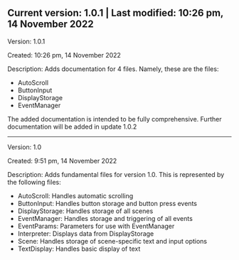 Current version: 1.0.1 | Last modified: 10:26 pm, 14 November 2022
---
Version: 1.0.1

Created: 10:26 pm, 14 November 2022

Description: Adds documentation for 4 files. Namely, these are the files:
- AutoScroll
- ButtonInput
- DisplayStorage
- EventManager

The added documentation is intended to be fully comprehensive. Further documentation will be added in update 1.0.2

---
Version: 1.0

Created: 9:51 pm, 14 November 2022

Description: Adds fundamental files for version 1.0. This is represented by the following files:
- AutoScroll: Handles automatic scrolling
- ButtonInput: Handles button storage and button press events
- DisplayStorage: Handles storage of all scenes
- EventManager: Handles storage and triggering of all events
- EventParams: Parameters for use with EventManager
- Interpreter: Displays data from DisplayStorage
- Scene: Handles storage of scene-specific text and input options
- TextDisplay: Handles basic display of text

